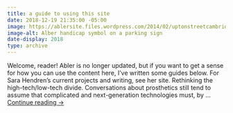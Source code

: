 ```yaml
---
title: a guide to using this site
date: 2018-12-19 21:35:00 -05:00
image: https://ablersite.files.wordpress.com/2014/02/uptonstreetcambridgeclosewe.jpg
image-alt: Alber handicap symbol on a parking sign
date-display: 2018
type: archive
---
```


Welcome, reader! Abler is no longer updated, but if you want to get a sense for how you can use the content here, I’ve written some guides below. For Sara Hendren’s current projects and writing, see her site. Rethinking the high-tech/low-tech divide. Conversations about prosthetics still tend to assume that complicated and next-generation technologies must, by … [Continue reading →](https://ablersite.org/2018/10/21/a-guide-to-using-this-site/)